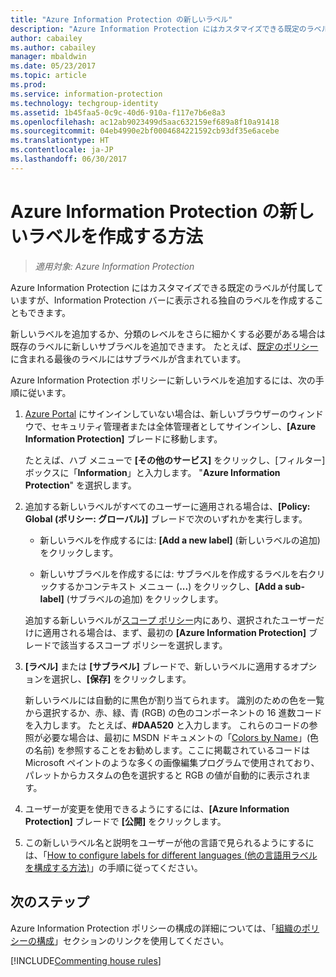 ```yaml
---
title: "Azure Information Protection の新しいラベル"
description: "Azure Information Protection にはカスタマイズできる既定のラベルが付属していますが、Information Protection バーに表示される独自のラベルを作成することもできます。"
author: cabailey
ms.author: cabailey
manager: mbaldwin
ms.date: 05/23/2017
ms.topic: article
ms.prod: 
ms.service: information-protection
ms.technology: techgroup-identity
ms.assetid: 1b45faa5-0c9c-40d6-910a-f117e7b6e8a3
ms.openlocfilehash: ac12ab9023499d5aac632159ef689a8f10a91418
ms.sourcegitcommit: 04eb4990e2bf0004684221592cb93df35e6acebe
ms.translationtype: HT
ms.contentlocale: ja-JP
ms.lasthandoff: 06/30/2017
---
```

# <a name="how-to-create-a-new-label-for-azure-information-protection"></a>Azure Information Protection の新しいラベルを作成する方法

>*適用対象: Azure Information Protection*

Azure Information Protection にはカスタマイズできる既定のラベルが付属していますが、Information Protection バーに表示される独自のラベルを作成することもできます。

新しいラベルを追加するか、分類のレベルをさらに細かくする必要がある場合は既存のラベルに新しいサブラベルを追加できます。 たとえば、[既定のポリシー](configure-policy-default.md)に含まれる最後のラベルにはサブラベルが含まれています。

Azure Information Protection ポリシーに新しいラベルを追加するには、次の手順に従います。

1. [Azure Portal](https://portal.azure.com) にサインインしていない場合は、新しいブラウザーのウィンドウで、セキュリティ管理者または全体管理者としてサインインし、**[Azure Information Protection]** ブレードに移動します。 
    
    たとえば、ハブ メニューで **[その他のサービス]** をクリックし、[フィルター] ボックスに「**Information**」と入力します。 "**Azure Information Protection**" を選択します。

2. 追加する新しいラベルがすべてのユーザーに適用される場合は、**[Policy: Global (ポリシー: グローバル)]** ブレードで次のいずれかを実行します。 

    - 新しいラベルを作成するには: **[Add a new label]** (新しいラベルの追加) をクリックします。

    - 新しいサブラベルを作成するには: サブラベルを作成するラベルを右クリックするかコンテキスト メニュー (**...**) をクリックし、**[Add a sub-label]** (サブラベルの追加) をクリックします。
    
     追加する新しいラベルが[スコープ ポリシー](configure-policy-scope.md)内にあり、選択されたユーザーだけに適用される場合は、まず、最初の **[Azure Information Protection]** ブレードで該当するスコープ ポリシーを選択します。

3. **[ラベル]** または **[サブラベル]** ブレードで、新しいラベルに適用するオプションを選択し、**[保存]** をクリックします。
    
    新しいラベルには自動的に黒色が割り当てられます。 識別のための色を一覧から選択するか、赤、緑、青 (RGB) の色のコンポーネントの 16 進数コードを入力します。 たとえば、**#DAA520** と入力します。 これらのコードの参照が必要な場合は、最初に MSDN ドキュメントの「[Colors by Name](https://msdn.microsoft.com/library/aa358802\(v=vs.85)」(色の名前) を参照することをお勧めします。ここに掲載されているコードは Microsoft ペイントのような多くの画像編集プログラムで使用されており、パレットからカスタムの色を選択すると RGB の値が自動的に表示されます。

4. ユーザーが変更を使用できるようにするには、**[Azure Information Protection]** ブレードで **[公開]** をクリックします。

5. この新しいラベル名と説明をユーザーが他の言語で見られるようにするには、「[How to configure labels for different languages (他の言語用ラベルを構成する方法)](configure-policy-languages.md)」の手順に従ってください。 

## <a name="next-steps"></a>次のステップ

Azure Information Protection ポリシーの構成の詳細については、「[組織のポリシーの構成](configure-policy.md#configuring-your-organizations-policy)」セクションのリンクを使用してください。  

[!INCLUDE[Commenting house rules](../includes/houserules.md)]


